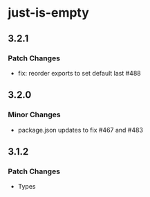 # just-is-empty

## 3.2.1

### Patch Changes

- fix: reorder exports to set default last #488

## 3.2.0

### Minor Changes

- package.json updates to fix #467 and #483

## 3.1.2

### Patch Changes

- Types
